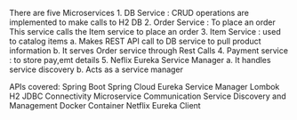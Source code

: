 There are five Microservices 
	1. DB Service : 
		CRUD operations are implemented to make calls to H2 DB 
	2. Order Service : To place an order 
		This service calls the Item service to place an order
	3. Item Service : used to catalog items
		a. Makes REST API call to DB service to pull product information
		b. It serves Order service through Rest Calls
	4. Payment service : to store pay,emt details
	5. Neflix Eureka Service Manager
		a. It handles service discovery 
		b. Acts as a service manager
		
APIs  covered:
	Spring Boot
	Spring Cloud
	Eureka Service Manager
	Lombok
	H2 JDBC Connectivity
	Microservice Communication
	Service Discovery and Management
	Docker Container
	Netflix Eureka Client

